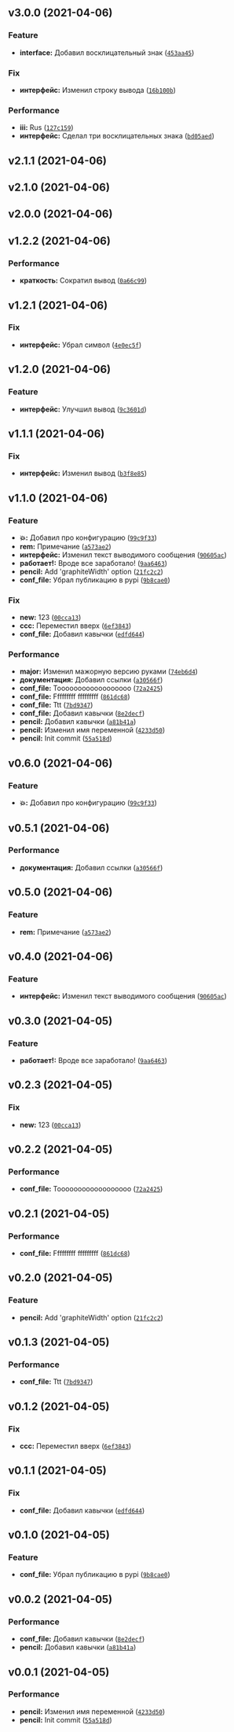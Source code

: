 <!--next-version-placeholder-->

## v3.0.0 (2021-04-06)
### Feature
* **interface:** Добавил восклицательный знак ([`453aa45`](https://github.com/EvgeniyBurdin/sem_release/commit/453aa4567b0fd56c954efc639c8edefcb3897545))

### Fix
* **интерфейс:** Изменил строку вывода ([`16b100b`](https://github.com/EvgeniyBurdin/sem_release/commit/16b100b3b1004a9b42f8c20591f3667dc267cd52))

### Performance
* **iii:** Rus ([`127c159`](https://github.com/EvgeniyBurdin/sem_release/commit/127c159de6bb4f6c8e7c2d89634841dbd3f8a1d8))
* **интерфейс:** Сделал три восклицательных знака ([`bd05aed`](https://github.com/EvgeniyBurdin/sem_release/commit/bd05aed37a9f10d928fd844b392de5192d3fbd78))

## v2.1.1 (2021-04-06)


## v2.1.0 (2021-04-06)


## v2.0.0 (2021-04-06)


## v1.2.2 (2021-04-06)
### Performance
* **краткость:** Сократил вывод ([`0a66c99`](https://github.com/EvgeniyBurdin/sem_release/commit/0a66c99d2fc33ddc21904aded9fb26fc7772134e))

## v1.2.1 (2021-04-06)
### Fix
* **интерфейс:** Убрал символ ([`4e0ec5f`](https://github.com/EvgeniyBurdin/sem_release/commit/4e0ec5f9a7e861e854fc625383038648836c0f78))

## v1.2.0 (2021-04-06)
### Feature
* **интерфейс:** Улучшил вывод ([`9c3601d`](https://github.com/EvgeniyBurdin/sem_release/commit/9c3601d1e13bcfedbcee7dee59adf0c85e65bb3e))

## v1.1.1 (2021-04-06)
### Fix
* **интерфейс:** Изменил вывод ([`b3f8e85`](https://github.com/EvgeniyBurdin/sem_release/commit/b3f8e85e7215f2d430d469174d1d0df8d0a7bace))

## v1.1.0 (2021-04-06)
### Feature
* **:boom::** Добавил про конфигурацию ([`99c9f33`](https://github.com/EvgeniyBurdin/sem_release/commit/99c9f33ba73f9661332feabf00a6e4ce6eb2ee91))
* **rem:** Примечание ([`a573ae2`](https://github.com/EvgeniyBurdin/sem_release/commit/a573ae267a68f2c831e74fedeb2d7188c326f7cd))
* **интерфейс:** Изменил текст выводимого сообщения ([`90605ac`](https://github.com/EvgeniyBurdin/sem_release/commit/90605ac17d32276c27bc744392c5287304d47f4c))
* **работает!:** Вроде все заработало! ([`9aa6463`](https://github.com/EvgeniyBurdin/sem_release/commit/9aa646308be0c799a6dad4624313cce5895540d4))
* **pencil:** Add 'graphiteWidth' option ([`21fc2c2`](https://github.com/EvgeniyBurdin/sem_release/commit/21fc2c2332f326d4a2e0693268f7b9b5e6d3c178))
* **conf_file:** Убрал публикацию в pypi ([`9b8cae0`](https://github.com/EvgeniyBurdin/sem_release/commit/9b8cae0c39d4e7493b0afb8ee59c758e64348260))

### Fix
* **new:** 123 ([`00cca13`](https://github.com/EvgeniyBurdin/sem_release/commit/00cca13a973338245d550a4f3d7c3834a510b748))
* **ccc:** Переместил вверх ([`6ef3843`](https://github.com/EvgeniyBurdin/sem_release/commit/6ef3843e1cc75e7d297a7b9ed101b4999ec33cca))
* **conf_file:** Добавил кавычки ([`edfd644`](https://github.com/EvgeniyBurdin/sem_release/commit/edfd644d7932cb39d6ae2cc11853ff65fcde75af))

### Performance
* **major:** Изменил мажорную версию руками ([`74eb6d4`](https://github.com/EvgeniyBurdin/sem_release/commit/74eb6d4dccbdca60a3015f51c805173fcbdbfe06))
* **документация:** Добавил ссылки ([`a30566f`](https://github.com/EvgeniyBurdin/sem_release/commit/a30566fa7e0fdefd57cda473e42fcb575fefc09a))
* **conf_file:** Toooooooooooooooooo ([`72a2425`](https://github.com/EvgeniyBurdin/sem_release/commit/72a2425a6d718754c991ecb5e786d6f8e8fe24c7))
* **conf_file:** Fffffffff fffffffff ([`861dc68`](https://github.com/EvgeniyBurdin/sem_release/commit/861dc685164c46a7d595a8bdb453557b70648cf2))
* **conf_file:** Ttt ([`7bd9347`](https://github.com/EvgeniyBurdin/sem_release/commit/7bd934731d219967758a3726ab689b11a3894830))
* **conf_file:** Добавил кавычки ([`8e2decf`](https://github.com/EvgeniyBurdin/sem_release/commit/8e2decf24d962e99e5bcd604a734d84559f17811))
* **pencil:** Добавил кавычки ([`a81b41a`](https://github.com/EvgeniyBurdin/sem_release/commit/a81b41a5870765bdff1560377c7571f2ee872f7f))
* **pencil:** Изменил имя переменной ([`4233d50`](https://github.com/EvgeniyBurdin/sem_release/commit/4233d507309b2af6693aa2ecac3fac310cae6192))
* **pencil:** Init commit ([`55a518d`](https://github.com/EvgeniyBurdin/sem_release/commit/55a518d38c791e3cb95c837a934512247564d5cd))

## v0.6.0 (2021-04-06)
### Feature
* **:boom::** Добавил про конфигурацию ([`99c9f33`](https://github.com/EvgeniyBurdin/sem_release/commit/99c9f33ba73f9661332feabf00a6e4ce6eb2ee91))

## v0.5.1 (2021-04-06)
### Performance
* **документация:** Добавил ссылки ([`a30566f`](https://github.com/EvgeniyBurdin/sem_release/commit/a30566fa7e0fdefd57cda473e42fcb575fefc09a))

## v0.5.0 (2021-04-06)
### Feature
* **rem:** Примечание ([`a573ae2`](https://github.com/EvgeniyBurdin/sem_release/commit/a573ae267a68f2c831e74fedeb2d7188c326f7cd))

## v0.4.0 (2021-04-06)
### Feature
* **интерфейс:** Изменил текст выводимого сообщения ([`90605ac`](https://github.com/EvgeniyBurdin/sem_release/commit/90605ac17d32276c27bc744392c5287304d47f4c))

## v0.3.0 (2021-04-05)
### Feature
* **работает!:** Вроде все заработало! ([`9aa6463`](https://github.com/EvgeniyBurdin/sem_release/commit/9aa646308be0c799a6dad4624313cce5895540d4))

## v0.2.3 (2021-04-05)
### Fix
* **new:** 123 ([`00cca13`](https://github.com/EvgeniyBurdin/sem_release/commit/00cca13a973338245d550a4f3d7c3834a510b748))

## v0.2.2 (2021-04-05)
### Performance
* **conf_file:** Toooooooooooooooooo ([`72a2425`](https://github.com/EvgeniyBurdin/sem_release/commit/72a2425a6d718754c991ecb5e786d6f8e8fe24c7))

## v0.2.1 (2021-04-05)
### Performance
* **conf_file:** Fffffffff fffffffff ([`861dc68`](https://github.com/EvgeniyBurdin/sem_release/commit/861dc685164c46a7d595a8bdb453557b70648cf2))

## v0.2.0 (2021-04-05)
### Feature
* **pencil:** Add 'graphiteWidth' option ([`21fc2c2`](https://github.com/EvgeniyBurdin/sem_release/commit/21fc2c2332f326d4a2e0693268f7b9b5e6d3c178))

## v0.1.3 (2021-04-05)
### Performance
* **conf_file:** Ttt ([`7bd9347`](https://github.com/EvgeniyBurdin/sem_release/commit/7bd934731d219967758a3726ab689b11a3894830))

## v0.1.2 (2021-04-05)
### Fix
* **ccc:** Переместил вверх ([`6ef3843`](https://github.com/EvgeniyBurdin/sem_release/commit/6ef3843e1cc75e7d297a7b9ed101b4999ec33cca))

## v0.1.1 (2021-04-05)
### Fix
* **conf_file:** Добавил кавычки ([`edfd644`](https://github.com/EvgeniyBurdin/sem_release/commit/edfd644d7932cb39d6ae2cc11853ff65fcde75af))

## v0.1.0 (2021-04-05)
### Feature
* **conf_file:** Убрал публикацию в pypi ([`9b8cae0`](https://github.com/EvgeniyBurdin/sem_release/commit/9b8cae0c39d4e7493b0afb8ee59c758e64348260))

## v0.0.2 (2021-04-05)
### Performance
* **conf_file:** Добавил кавычки ([`8e2decf`](https://github.com/EvgeniyBurdin/sem_release/commit/8e2decf24d962e99e5bcd604a734d84559f17811))
* **pencil:** Добавил кавычки ([`a81b41a`](https://github.com/EvgeniyBurdin/sem_release/commit/a81b41a5870765bdff1560377c7571f2ee872f7f))

## v0.0.1 (2021-04-05)
### Performance
* **pencil:** Изменил имя переменной ([`4233d50`](https://github.com/EvgeniyBurdin/sem_release/commit/4233d507309b2af6693aa2ecac3fac310cae6192))
* **pencil:** Init commit ([`55a518d`](https://github.com/EvgeniyBurdin/sem_release/commit/55a518d38c791e3cb95c837a934512247564d5cd))
